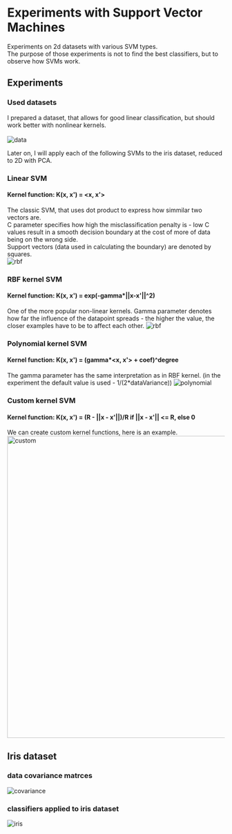 # Experiments with Support Vector Machines
Experiments on 2d datasets with various SVM types. <br>
The purpose of those experiments is not to find the best classifiers, but to observe how SVMs work.

## Experiments
### Used datasets
I prepared a dataset, that allows for good linear classification, but should work better with nonlinear kernels. <br><br>
![data](experiment_results/dataset.png) <br>

Later on, I will apply each of the following SVMs to the iris dataset, reduced to 2D with PCA.

### Linear SVM
#### Kernel function: K(x, x') = <x, x'>
The classic SVM, that uses dot product to express how simmilar two vectors are. <br>
C parameter specifies how high the misclassification penalty is - low C values result in a smooth decision boundary at the cost of more of data being on the wrong side. <br>
Support vectors (data used in calculating the boundary) are denoted by squares. <br>
![rbf](experiment_results/linearSVM.png)


### RBF kernel SVM
#### Kernel function: K(x, x') = exp(-gamma*||x-x'||^2)
One of the more popular non-linear kernels. Gamma parameter denotes how far the influence of the datapoint spreads - the higher the value, the closer examples have to be to affect each other.
![rbf](experiment_results/rbfSVM.png)

### Polynomial kernel SVM
#### Kernel function: K(x, x') = (gamma*<x, x'> + coef)^degree
The gamma parameter has the same interpretation as in RBF kernel. (in the experiment the default value is used - 1/(2*dataVariance))
![polynomial](experiment_results/polySVM.png)

### Custom kernel SVM
#### Kernel function: K(x, x') = (R - ||x - x'||)/R if ||x - x'|| <= R, else 0
We can create custom kernel functions, here is an example.
<img src="experiment_results/customSVM.png" alt="custom" width="700"/>

## Iris dataset
### data covariance matrces
![covariance](iris/cov.png)
### classifiers applied to iris dataset
![iris](iris/classification.png)


